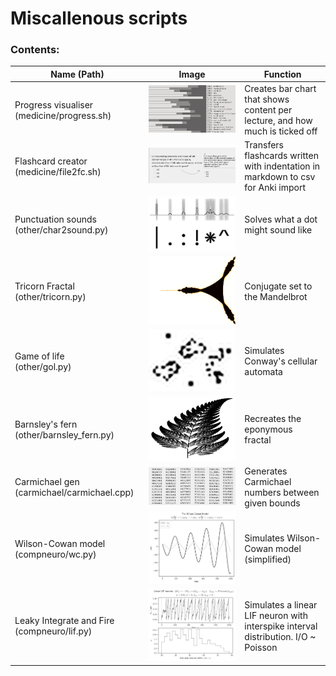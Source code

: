 # Miscallenous scripts

### Contents:
| Name (Path)                       | Image                                | Function                                |
| --------------------------------- | ------------------------------------ | --------------------------------------- |
| Progress visualiser (medicine/progress.sh) | ![](plots/progress.png) | Creates bar chart that shows content per lecture, and how much is ticked off |
| Flashcard creator (medicine/file2fc.sh) | ![](plots/fc.png) | Transfers flashcards written with indentation in markdown to csv for Anki import |
| Punctuation sounds (other/char2sound.py) | ![](plots/char2sound.jpeg) | Solves what a dot might sound like |
| Tricorn Fractal <br> (other/tricorn.py)   | ![](plots/tricorn.png)               | Conjugate set to the Mandelbrot        |
| Game of life <br> (other/gol.py)          | ![](plots/gol.png)                   | Simulates Conway's cellular automata    |
| Barnsley's fern <br> (other/barnsley_fern.py) | ![](plots/barnsley.jpg)              | Recreates the eponymous fractal        |
| Carmichael gen <br> (carmichael/carmichael.cpp) | ![](plots/carmichael3.png)           | Generates Carmichael numbers between given bounds |
| Wilson-Cowan model <br> (compneuro/wc.py)   | ![](plots/wc.png)                    | Simulates Wilson-Cowan model (simplified) |
| Leaky Integrate and Fire <br> (compneuro/lif.py) | ![](plots/lif.png)                   | Simulates a linear LIF neuron with interspike interval distribution. I/O ~ Poisson |
